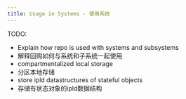 ```yaml
---
title: Usage in Systems - 使用系统
---
```


TODO:

- Explain how repo is used with systems and subsystems
- 解释回购如何与系统和子系统一起使用
- compartmentalized local storage
- 分区本地存储
- store ipld datastructures of stateful objects
- 存储有状态对象的ipld数据结构
